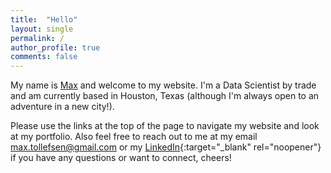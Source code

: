 ```yaml
---
title:  "Hello"
layout: single
permalink: /
author_profile: true
comments: false
---
```


My name is [Max](/about-me/) and welcome to my website. I'm a Data Scientist by trade and am currently based in Houston, Texas (although I'm always open to an adventure in a new city!).

Please use the links at the top of the page to navigate my website and look at my portfolio. Also feel free to reach out to me at my email [max.tollefsen@gmail.com](mailto:max.tollefsen@gmail.com) or my [LinkedIn](https://www.linkedin.com/in/max-tollefsen/){:target="_blank" rel="noopener"} if you have any questions or want to connect, cheers!
